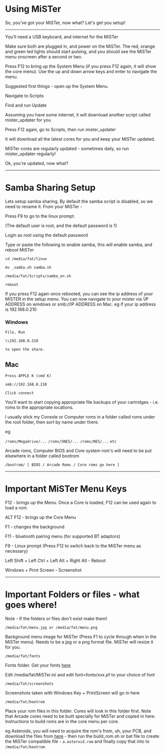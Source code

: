 # Using MiSTer

So, you've got your MiSTer,  now what?
Let's get you setup!



***

You'll need a USB keyboard, and internet for the MiSTer

Make sure both are plugged in, and power on the MiSTer.
The red, orange and green led lights should start pulsing, and you should see the MiSTer menu onscreen after a second or two.

Press F12 to bring up the System Menu (if you press F12 again, it will show the core menu).
Use the up and down arrow keys and enter to navigate the menu.

Suggested first things - open up the System Menu.

Navigate to Scripts

Find and run Update

Assuming you have some internet, it will download another script called mister_updater for you

Press F12 again, go to Scripts, then run mister_updater

It will download all the latest cores for you and keep your MiSTer updated.

MiSTer cores are regularly updated - sometimes daily, so run mister_updater regularly!


Ok, you're updated, now what?


***


# Samba Sharing Setup
Lets setup samba sharing.  By default the samba script is disabled, so we need to rename it.
From your MiSTer - 

Press F9 to go to the linux prompt.

(The default user is root, and the default password is 1)

Login as root using the default password

Type or paste the following to enable samba, this will enable samba, and reboot MiSTer

`cd /media/fat/linux`

`mv _samba.sh samba.sh`

`/media/fat/Scripts/samba_on.sh`

`reboot`


If you press F12 again once rebooted, you can see the ip address of your MiSTER in the setup menu.
You can now navigate to your mister via \\IP ADDRESS on windows or smb://IP ADDRESS on Mac.
eg if your ip address is 192.168.0.210

### Windows
`File, Run`

`\\192.168.0.210 `

`to open the share.`


## Mac
`Press APPLE K (cmd K)`

`smb://192.168.0.210`

`Click connect`



You'll want to start copying appropriate file backups of your cartridges - i.e. roms to the appropriate locations.


I usually stick my Console or Computer roms in a folder called roms under the root folder, then sort by name under there.

eg

`/roms/Megadrive/...`
`/roms/SNES/...`
`/roms/NES/...`
`etc`


Arcade roms, Computer BIOS and Core system rom's will need to be put elsewhere in a folder called bootrom


`/bootrom/ [ BIOS / Arcade Roms / Core roms go here ] `
***




# Important MiSTer Menu Keys
F12 - brings up the Menu.  Once a Core is loaded, F12 can be used again to load a rom.

ALT F12 - brings up the Core Menu

F1 - changes the background

F11 - bluetooth pairing menu  (for supported BT adaptors)

F9 - Linux prompt (Press F12 to switch back to the MiSTer menu as necessary)

Left Shift + Left Ctrl + Left Alt + Right Alt -  Reboot

Windows + Print Screen - Screenshot

***

# Important Folders or files - what goes where!
Note - If the folders or files don't exist make them!

`/media/fat/menu.jpg or /media/fat/menu.png`

Background menu image for MiSTer (Press F1 to cycle through when in the MiSTer menu).  Needs to be a jpg or a png format file.  MiSTer will resize it for you.


`/media/fat/fonts`

Fonts folder.  Get your fonts [here](https://github.com/MiSTer-devel/Fonts_MiSTer)

Edit /media/fat/MiSTer.ini and edit font=fonts/xxx.pf to your choice of font



`/media/fat/screenshots`

Screenshots taken with Windows Key + PrintScreen will go in here


`/media/fat/bootrom`

Place your rom files in this folder.  Cores will look in this folder first.  Note that Arcade cores need to be built specially for MiSTer and copied in here.  Instructions to build roms are in the core menu per core.

eg Asteroids, you will need to acquire the rom's from, uh, your PCB, and download the files from [here](https://github.com/MiSTer-devel/Arcade-Asteroids_MiSTer/tree/master/releases) - then run the build_rom.sh or bat file to create the MiSTer compatible file -  `a.asteroid.rom` and finally copy that into to `/media/fat/bootrom`.



